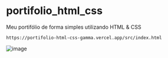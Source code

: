 # portifolio_html_css
Meu portifólio de forma simples utilizando HTML &amp; CSS

``https://portifolio-html-css-gamma.vercel.app/src/index.html``

![image](https://github.com/user-attachments/assets/d345ada6-557a-4728-9299-250ee8d9f935)
